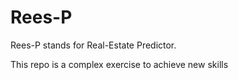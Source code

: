 # Rees-P

Rees-P stands for Real-Estate Predictor. 

This repo is a complex exercise to achieve new skills